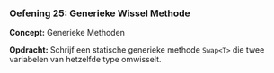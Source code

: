 ### Oefening 25: Generieke Wissel Methode
**Concept:** Generieke Methoden

**Opdracht:** Schrijf een statische generieke methode `Swap<T>` die twee variabelen van hetzelfde type omwisselt.